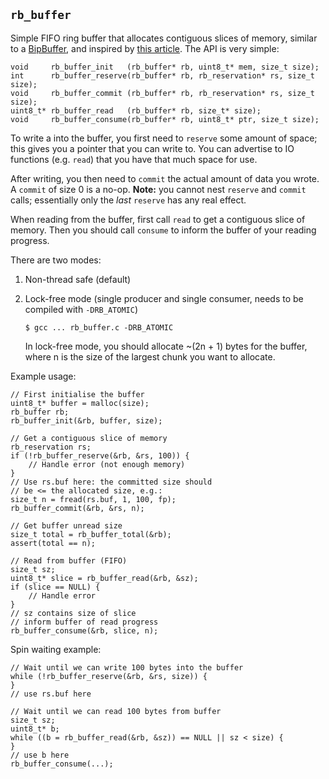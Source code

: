 ## `rb_buffer`

Simple FIFO ring buffer that allocates contiguous slices
of memory, similar to a [BipBuffer](https://www.codeproject.com/Articles/3479/The-Bip-Buffer-The-Circular-Buffer-with-a-Twist),
and inspired by [this article](https://andrea.lattuada.me/blog/2019/the-design-and-implementation-of-a-lock-free-ring-buffer-with-contiguous-reservations.html).
The API is very simple:

    void     rb_buffer_init   (rb_buffer* rb, uint8_t* mem, size_t size);
    int      rb_buffer_reserve(rb_buffer* rb, rb_reservation* rs, size_t size);
    void     rb_buffer_commit (rb_buffer* rb, rb_reservation* rs, size_t size);
    uint8_t* rb_buffer_read   (rb_buffer* rb, size_t* size);
    void     rb_buffer_consume(rb_buffer* rb, uint8_t* ptr, size_t size);

To write a into the buffer, you first need to `reserve`
some amount of space; this gives you a pointer that you
can write to. You can advertise to IO functions (e.g.
`read`) that you have that much space for use.

After writing, you then need to `commit` the actual amount
of data you wrote. A `commit` of size 0 is a no-op.
**Note:** you cannot nest `reserve` and `commit` calls;
essentially only the _last_ `reserve` has any real effect.

When reading from the buffer, first call `read` to get a
contiguous slice of memory. Then you should call `consume`
to inform the buffer of your reading progress.

There are two modes:

1. Non-thread safe (default)
2. Lock-free mode (single producer and single consumer,
   needs to be compiled with `-DRB_ATOMIC`)

       $ gcc ... rb_buffer.c -DRB_ATOMIC

   In lock-free mode, you should allocate ~(2n + 1) bytes
   for the buffer, where n is the size of the largest chunk
   you want to allocate.

Example usage:

    // First initialise the buffer
    uint8_t* buffer = malloc(size);
    rb_buffer rb;
    rb_buffer_init(&rb, buffer, size);

    // Get a contiguous slice of memory
    rb_reservation rs;
    if (!rb_buffer_reserve(&rb, &rs, 100)) {
        // Handle error (not enough memory)
    }
    // Use rs.buf here: the committed size should
    // be <= the allocated size, e.g.:
    size_t n = fread(rs.buf, 1, 100, fp);
    rb_buffer_commit(&rb, &rs, n);

    // Get buffer unread size
    size_t total = rb_buffer_total(&rb);
    assert(total == n);

    // Read from buffer (FIFO)
    size_t sz;
    uint8_t* slice = rb_buffer_read(&rb, &sz);
    if (slice == NULL) {
        // Handle error
    }
    // sz contains size of slice
    // inform buffer of read progress
    rb_buffer_consume(&rb, slice, n);

Spin waiting example:

    // Wait until we can write 100 bytes into the buffer
    while (!rb_buffer_reserve(&rb, &rs, size)) {
    }
    // use rs.buf here

    // Wait until we can read 100 bytes from buffer
    size_t sz;
    uint8_t* b;
    while ((b = rb_buffer_read(&rb, &sz)) == NULL || sz < size) {
    }
    // use b here
    rb_buffer_consume(...);
